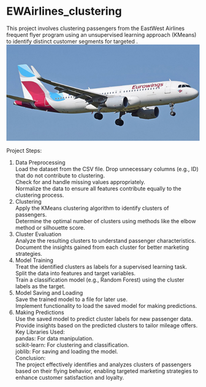 # EWAirlines_clustering
This project involves clustering passengers from the EastWest Airlines frequent flyer program using an unsupervised learning approach (KMeans) to identify distinct customer segments for targeted .
<img src="https://github.com/rpjinu/EWAirlines_clustering/blob/main/EW.jpg" width=1000>


Project Steps:
1. Data Preprocessing\
Load the dataset from the CSV file.
Drop unnecessary columns (e.g., ID) that do not contribute to clustering.\
Check for and handle missing values appropriately.\
Normalize the data to ensure all features contribute equally to the clustering process.
2. Clustering\
Apply the KMeans clustering algorithm to identify clusters of passengers.\
Determine the optimal number of clusters using methods like the elbow method or silhouette score.
3. Cluster Evaluation\
Analyze the resulting clusters to understand passenger characteristics.\
Document the insights gained from each cluster for better marketing strategies.
4. Model Training\
Treat the identified clusters as labels for a supervised learning task.\
Split the data into features and target variables.\
Train a classification model (e.g., Random Forest) using the cluster labels as the target.
5. Model Saving and Loading\
Save the trained model to a file for later use.\
Implement functionality to load the saved model for making predictions.
6. Making Predictions\
Use the saved model to predict cluster labels for new passenger data.\
Provide insights based on the predicted clusters to tailor mileage offers.\
Key Libraries Used:\
pandas: For data manipulation.\
scikit-learn: For clustering and classification.\
joblib: For saving and loading the model.\
Conclusion:\
The project effectively identifies and analyzes clusters of passengers based on their flying behavior, enabling targeted marketing strategies to enhance customer satisfaction and loyalty.

